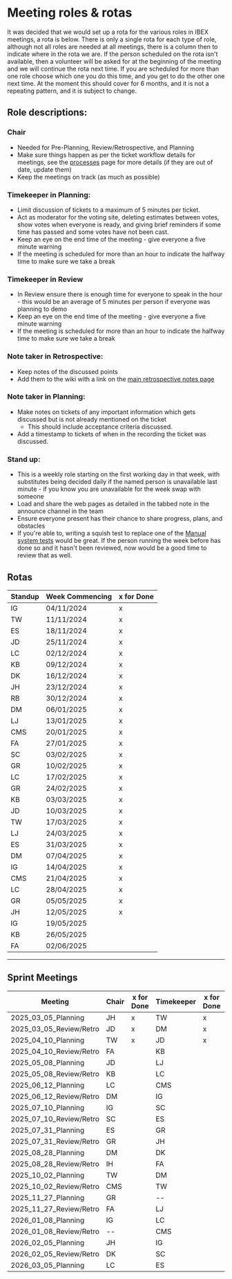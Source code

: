 # Meeting roles & rotas

It was decided that we would set up a rota for the various roles in IBEX meetings, a rota is below. There is only a single rota for each type of role, although not all roles are needed at all meetings, there is a column then to indicate where in the rota we are. If the person scheduled on the rota isn't available, then a volunteer will be asked for at the beginning of the meeting and we will continue the rota next time. If you are scheduled for more than one role choose which one you do this time, and you get to do the other one next time. At the moment this should cover for 6 months, and it is not a repeating pattern, and it is subject to change.

## Role descriptions:
### Chair 
* Needed for Pre-Planning, Review/Retrospective, and Planning
* Make sure things happen as per the ticket workflow details for meetings, see the [processes](/Processes) page for more details (if they are out of date, update them)
* Keep the meetings on track (as much as possible)

### Timekeeper in Planning:
* Limit discussion of tickets to a maximum of 5 minutes per ticket.
* Act as moderator for the voting site, deleting estimates between votes, show votes when everyone is ready, and giving brief reminders if some time has passed and some votes have not been cast.
* Keep an eye on the end time of the meeting - give everyone a five minute warning
* If the meeting is scheduled for more than an hour to indicate the halfway time to make sure we take a break

### Timekeeper in Review
* In Review ensure there is enough time for everyone to speak in the hour - this would be an average of 5 minutes per person if everyone was planning to demo
* Keep an eye on the end time of the meeting - give everyone a five minute warning
* If the meeting is scheduled for more than an hour to indicate the halfway time to make sure we take a break

### Note taker in Retrospective:
* Keep notes of the discussed points
* Add them to the wiki with a link on the [main retrospective notes page](../Retrospective-Notes)

### Note taker in Planning:
* Make notes on tickets of any important information which gets discussed but is not already mentioned on the ticket
  * This should include acceptance criteria discussed.
* Add a timestamp to tickets of when in the recording the ticket was discussed.

### Stand up:
* This is a weekly role starting on the first working day in that week, with substitutes being decided daily if the named person is unavailable last minute - if you know you are unavailable for the week swap with someone
* Load and share the web pages as detailed in the tabbed note in the announce channel in the team
* Ensure everyone present has their chance to share progress, plans, and obstacles
* If you're able to, writing a squish test to replace one of the [Manual system tests](/deployment/Manual-System-Tests) would be great. If the person running the week before has done so and it hasn't been reviewed, now would be a good time to review that as well. 

## Rotas

 | Standup | Week Commencing | x for Done |
  |--- | --- | --- |
 |IG | 04/11/2024 |x |
 |TW | 11/11/2024 |x |
 |ES | 18/11/2024 |x |
 |JD | 25/11/2024 |x |
 |LC | 02/12/2024 |x |
 |KB | 09/12/2024 |x |
 |DK | 16/12/2024 |x |
 |JH | 23/12/2024 |x |
 |RB | 30/12/2024 |x |
 |DM | 06/01/2025 |x |
 |LJ | 13/01/2025 |x |
 |CMS | 20/01/2025 |x |
 |FA | 27/01/2025 |x |
 |SC | 03/02/2025 |x |
 |GR | 10/02/2025 |x |
 |LC | 17/02/2025 |x |
 |GR | 24/02/2025 |x |
 |KB | 03/03/2025 |x |
 |JD | 10/03/2025 |x |
 |TW | 17/03/2025 |x |
 |LJ | 24/03/2025 |x |
 |ES | 31/03/2025 |x |
 |DM | 07/04/2025 |x |
 |IG | 14/04/2025 |x |
 |CMS | 21/04/2025 |x |
 |LC | 28/04/2025 |x |
 |GR | 05/05/2025 |x |
 |JH | 12/05/2025 |x |
 |IG | 19/05/2025 | |
 |KB | 26/05/2025 | |
 |FA | 02/06/2025 | |




***

## Sprint Meetings
| Meeting| Chair | x for Done | Timekeeper | x for Done | Note taker | x for Done |
| ---| --- | --- | ---| --- | --- | --- |
| 2025_03_05_Planning| JH |x  | TW|x  | IG|x  |
| 2025_03_05_Review/Retro| JD | x | DM| x | SC| x |
| 2025_04_10_Planning| TW | x | JD| x | DM| x |
| 2025_04_10_Review/Retro| FA |  | KB|  | DK|  |
| 2025_05_08_Planning| JD |  | LJ|  | GR|  |
| 2025_05_08_Review/Retro| KB |  | LC|  | ES|  |
| 2025_06_12_Planning| LC |  | CMS|  | JH|  |
| 2025_06_12_Review/Retro| DM |  | IG|  | LJ|  |
| 2025_07_10_Planning| IG |  | SC|  | TW|  |
| 2025_07_10_Review/Retro| SC |  | ES|  | DM|  |
| 2025_07_31_Planning| ES |  | GR|  | SC|  |
| 2025_07_31_Review/Retro| GR |  | JH|  | LC|  |
| 2025_08_28_Planning| DM |  | DK|  | LJ|  |
| 2025_08_28_Review/Retro| IH |  | FA|  | IG|  |
| 2025_10_02_Planning| TW |  | DM|  | DK|  |
| 2025_10_02_Review/Retro| CMS |  | TW|  | GR|  |
| 2025_11_27_Planning| GR |  | --|  | ES|  |
| 2025_11_27_Review/Retro| FA |  | LJ|  | --|  |
| 2026_01_08_Planning| IG |  | LC|  | LJ|  |
| 2026_01_08_Review/Retro| -- |  | CMS|  | TW|  |
| 2026_02_05_Planning| JH |  | IG|  | SC|  |
| 2026_02_05_Review/Retro| DK |  | SC|  | DM|  |
| 2026_03_05_Planning| LC |  | ES|  | JH|  |





